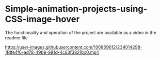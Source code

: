 # Simple-animation-projects-using-CSS-image-hover
The functionality and operation of the project are available as a video in the readme file


https://user-images.githubusercontent.com/100869012/234014298-1fdfe4f6-ad78-49b9-981d-4c63f3821bc0.mp4

